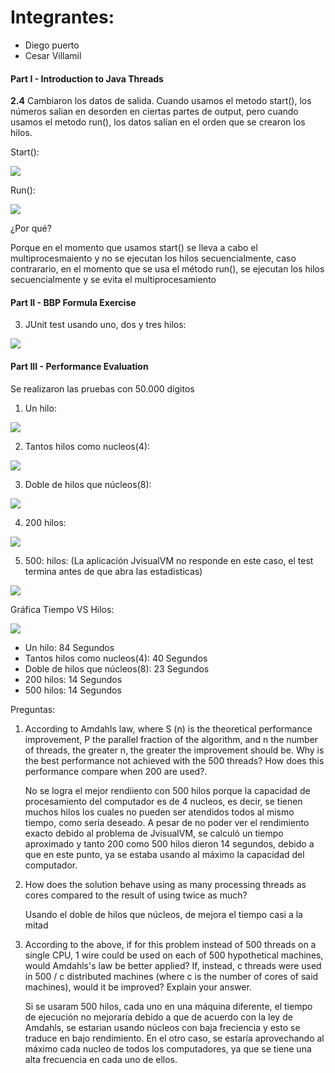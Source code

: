 # **Integrantes:**
- Diego puerto
- Cesar Villamil


#### **Part I - Introduction to Java Threads**
**2.4** Cambiaron los datos de salida. Cuando usamos el metodo start(), los números salian en desorden en ciertas partes de output, pero cuando usamos el metodo run(), los datos salían en el orden que se crearon los hilos.

Start():

![](/PARALLELISM-JAVA_THREADS_MAVEN-INTRODUCTION_BBP_FORMULA/img/conStart.jpg)

Run():

![](/PARALLELISM-JAVA_THREADS_MAVEN-INTRODUCTION_BBP_FORMULA/img/conRun.jpg)

¿Por qué?

Porque en el momento que usamos start() se lleva a cabo el multiprocesmaiento y no se ejecutan los hilos secuencialmente, caso contrarario, en el momento que se usa el método run(), se ejecutan los hilos secuencialmente y se evita el multiprocesamiento
#### **Part II - BBP Formula Exercise**
3. JUnit test usando uno, dos y tres hilos:

![](/PARALLELISM-JAVA_THREADS_MAVEN-INTRODUCTION_BBP_FORMULA/img/TresHilos.jpg)

#### **Part III - Performance Evaluation**

Se realizaron las pruebas con 50.000 dígitos 

1. Un hilo:

![](/PARALLELISM-JAVA_THREADS_MAVEN-INTRODUCTION_BBP_FORMULA/img/1.jpg)

2. Tantos hilos como nucleos(4):

![](/PARALLELISM-JAVA_THREADS_MAVEN-INTRODUCTION_BBP_FORMULA/img/2.jpg)

3.  Doble de hilos que núcleos(8):

![](/PARALLELISM-JAVA_THREADS_MAVEN-INTRODUCTION_BBP_FORMULA/img/3.jpg)

4. 200 hilos:

![](/PARALLELISM-JAVA_THREADS_MAVEN-INTRODUCTION_BBP_FORMULA/img/4.jpg)

5. 500: hilos: (La aplicación JvisualVM no responde en este caso, el test termina antes de que abra las estadisticas)

![](/PARALLELISM-JAVA_THREADS_MAVEN-INTRODUCTION_BBP_FORMULA/img/5.jpg)

Gráfica Tiempo VS Hilos:

![](/PARALLELISM-JAVA_THREADS_MAVEN-INTRODUCTION_BBP_FORMULA/img/grafica.jpg)

- Un hilo: 84 Segundos
- Tantos hilos como nucleos(4): 40 Segundos
- Doble de hilos que núcleos(8): 23 Segundos
- 200 hilos: 14 Segundos
- 500 hilos: 14 Segundos

Preguntas:

1. According to Amdahls law, where S (n) is the theoretical performance improvement, P the parallel fraction of the algorithm, and n the number of threads, the greater n, the greater the improvement should be. Why is the best performance not achieved with the 500 threads? How does this performance compare when 200 are used?. 

    No se logra el mejor rendiiento con 500 hilos porque la capacidad de procesamiento del computador es de 4 nucleos, es decir, se tienen muchos hilos los cuales no pueden ser atendidos todos al mismo tiempo, como sería deseado. A pesar de no poder ver el rendimiento exacto debido al problema de JvisualVM, se calculó un tiempo aproximado y tanto 200 como 500 hilos dieron 14 segundos, debido a que en este punto, ya se estaba usando al máximo la capacidad del computador. 
    
2. How does the solution behave using as many processing threads as cores compared to the result of using twice as much?

    Usando el doble de hilos que núcleos, de mejora el tiempo casi a la mitad

3. According to the above, if for this problem instead of 500 threads on a single CPU, 1 wire could be used on each of 500 hypothetical machines, would Amdahls's law be better applied? If, instead, c threads were used in 500 / c distributed machines (where c is the number of cores of said machines), would it be improved? Explain your answer.

    Si se usaram 500 hilos, cada uno en una máquina diferente, el tiempo de ejecución no mejoraría debido a que de acuerdo con la ley de Amdahls, se estarian usando núcleos con baja freciencia y esto se traduce en bajo rendimiento. En el otro caso, se estaría aprovechando al máximo cada nucleo de todos los computadores, ya que se tiene una alta frecuencia en cada uno de ellos.